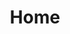 ---
title: Home
draft: false
focus_area_title: At Raft, we think difficult is fun...
focus_areas:
  - title: We thrive in complexity
    content: We work on advanced features and functionality that require specialized skills and capabilities in software architecture, UX/UI design, and automated testing. We work closely with operators and end users to transform mission workflows, modernize legacy applications and data systems for speed, security, and scale.
  - title: We are Decision Driven
    content: We are architects of the data-centric and AI era. We have end-to-end experience working with government and commercial partners to establish sustainable data governance strategies, implementing federated data ecosystems, and adopting human-centered AI systems that reduce cognitive load and augment decision making. We are charting a path for responsible AI and emerging technology.
  - title: We are Customer Obsessed
    content: We are experts and trusted partners across the product lifecycle - from initial concept to operationalizing the end results. By creating products driven by user outcomes instead of features, we empower organizations with solutions that meet and exceed your goals.
partners:
  - name: US Special Operations Command
    logo: /images/homepage/socom.png
  - name: Space Systems Command
    logo: /images/homepage/space-systems-command.png
  - name: US Space Force
    logo: /images/homepage/space-force.png
  - name: Kessel Run
    logo: /images/homepage/kessel-run.png
  - name: US Airfoce
    logo: /images/homepage/usaf.png
  - name: Dept. Of Defense
    logo: /images/homepage/dod.png
  - name: Corsair Ranch
    logo: /images/homepage/corsair-ranch.png
  - name: Space Camp
    logo: /images/homepage/space-camp.png
  - name: Level Up
    logo: /images/homepage/level-up.png
  - name: Consumer Financial Protection Bureau
    logo: /images/homepage/cfpb.png
  - name: 18f
    logo: /images/homepage/18f.png
  - name: Platform One
    logo: /images/homepage/platform-one.png
join_team_raft_paragraph: At Raft, we think difficult is fun. We are building the sharpest digital solutions. To solve the most complex problems. With the brightest minds. And a passion for culture that will change the world.
---